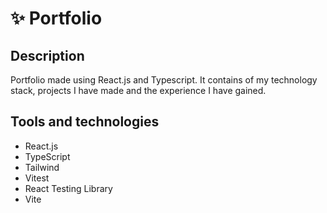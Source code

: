 # ✨ Portfolio 

## Description

Portfolio made using React.js and Typescript. It contains of my technology stack, projects I have made and the experience I have gained.

## Tools and technologies

- React.js
- TypeScript
- Tailwind
- Vitest
- React Testing Library
- Vite
